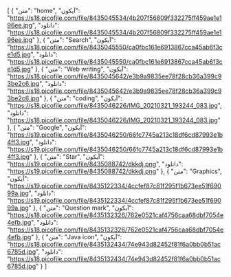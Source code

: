 [
  {
    "متن": "home",
    "آیکون": "https://s18.picofile.com/file/8435045534/4b207f56809f332275ff459ae1e196ee.jpg",
    "دانلود": "https://s18.picofile.com/file/8435045534/4b207f56809f332275ff459ae1e196ee.jpg"
  },
  {
    "متن": "Search",
    "آیکون": "https://s18.picofile.com/file/8435045550/ca0fbc161e6913867cca45ab6f3ce1d5.jpg",
    "دانلود": "https://s18.picofile.com/file/8435045550/ca0fbc161e6913867cca45ab6f3ce1d5.jpg"
  },
  {
    "متن": "Web writing",
    "آیکون": "https://s18.picofile.com/file/8435045642/e3b9a9835ee78f28cb36a399c93be2c6.jpg",
    "دانلود": "https://s18.picofile.com/file/8435045642/e3b9a9835ee78f28cb36a399c93be2c6.jpg"
  },
  {
    "متن": "coding",
    "آیکون": "https://s18.picofile.com/file/8435046226/IMG_20210321_193244_083.jpg",
    "دانلود": "https://s18.picofile.com/file/8435046226/IMG_20210321_193244_083.jpg"
  },
  {
    "متن": "Google",
    "آیکون": "https://s19.picofile.com/file/8435046250/66fc7745a213c18df6cd87993e1b4ff3.jpg",
    "دانلود": "https://s19.picofile.com/file/8435046250/66fc7745a213c18df6cd87993e1b4ff3.jpg"
  },
  {
    "متن": "Star",
    "آیکون": "https://s19.picofile.com/file/8435088742/dkkdj.png",
    "دانلود": "https://s19.picofile.com/file/8435088742/dkkdj.png"
  },
  {
    "متن": "Graphics",
    "آیکون": "https://s19.picofile.com/file/8435122334/4ccfef87c81f295f1b673ee51f69099a.jpg",
    "دانلود": "https://s19.picofile.com/file/8435122334/4ccfef87c81f295f1b673ee51f69099a.jpg"
  },
  {
    "متن": "Question mark",
    "آیکون": "https://s18.picofile.com/file/8435132326/762e0521caf4756caa68dbf7054e4efb.jpg",
    "دانلود": "https://s18.picofile.com/file/8435132326/762e0521caf4756caa68dbf7054e4efb.jpg"
  },
  {
    "متن": "Java icon",
    "آیکون": "https://s18.picofile.com/file/8435132434/74e943d82452f81f6a0bb0b51ac6785d.jpg",
    "دانلود": "https://s18.picofile.com/file/8435132434/74e943d82452f81f6a0bb0b51ac6785d.jpg"
  }
]
